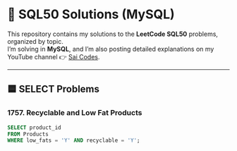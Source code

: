 # 📘 SQL50 Solutions (MySQL)

This repository contains my solutions to the **LeetCode SQL50** problems, organized by topic.  
I’m solving in **MySQL**, and I’m also posting detailed explanations on my YouTube channel 👉 [Sai Codes](https://www.youtube.com/@saicodes).  

---

## 🟦 SELECT Problems

### 1757. Recyclable and Low Fat Products  
```sql
SELECT product_id
FROM Products
WHERE low_fats = 'Y' AND recyclable = 'Y';
